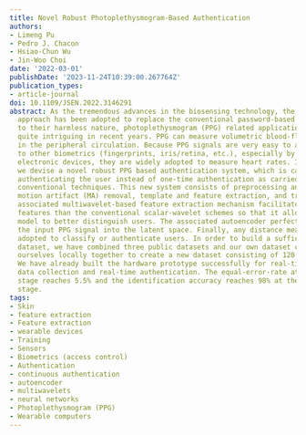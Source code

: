 ```yaml
---
title: Novel Robust Photoplethysmogram-Based Authentication
authors:
- Limeng Pu
- Pedro J. Chacon
- Hsiao-Chun Wu
- Jin-Woo Choi
date: '2022-03-01'
publishDate: '2023-11-24T10:39:00.267764Z'
publication_types:
- article-journal
doi: 10.1109/JSEN.2022.3146291
abstract: As the tremendous advances in the biosensing technology, the biometric authentication
  approach has been adopted to replace the conventional password-based systems. Due
  to their harmless nature, photoplethysmogram (PPG) related applications have been
  quite intriguing in recent years. PPG can measure volumetric blood-flow changes
  in the peripheral circulation. Because PPG signals are very easy to acquire, compared
  to other biometrics (fingerprints, iris/retina, etc.), especially by low-cost wearable
  electronic devices, they are widely adopted to measure heart rates. In this paper,
  we devise a novel robust PPG based authentication system, which is capable of continuously
  authenticating the user instead of one-time authentication as carried out by the
  conventional techniques. This new system consists of preprocessing and filtering,
  motion artifact (MA) removal, template and feature extraction, and training. The
  associated multiwavelet-based feature extraction mechanism facilitates more reliable
  features than the conventional scalar-wavelet schemes so that it allows the learning
  model to better distinguish users. The associated autoencoder perfectly transforms
  the input PPG signal into the latent space. Finally, any distance measure can be
  adopted to classify or authenticate users. In order to build a sufficiently large
  dataset, we have combined three public datasets and our own dataset collected by
  ourselves locally together to create a new dataset consisting of 120 subjects totally.
  We have already built the hardware prototype successfully for real-time training
  data collection and real-time authentication. The equal-error-rate at the authentication
  stage reaches 5.5% and the identification accuracy reaches 98% at the identification
  stage.
tags:
- Skin
- feature extraction
- Feature extraction
- wearable devices
- Training
- Sensors
- Biometrics (access control)
- Authentication
- continuous authentication
- autoencoder
- multiwavelets
- neural networks
- Photoplethysmogram (PPG)
- Wearable computers
---
```

